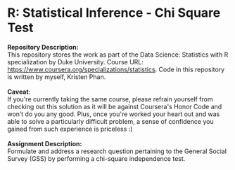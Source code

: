 # R: Statistical Inference - Chi Square Test

__Repository Description:__
<br/>
This repository stores the work as part of the Data Science: Statistics with R specialization by Duke University. Course URL: https://www.coursera.org/specializations/statistics. Code in this repository is written by myself, Kristen Phan.
<br/>
<br/>
__Caveat__: 
<br/>
If you're currently taking the same course, please refrain yourself from checking out this solution as it will be against Coursera's Honor Code and won’t do you any good. Plus, once you're worked your heart out and was able to solve a particularly difficult problem, a sense of confidence you gained from such experience is priceless :)
<br/>
<br/>
__Assignment Description:__
<br/>
Formulate and address a research question pertaining to the General Social Survey (GSS) by performing a chi-square independence test.
